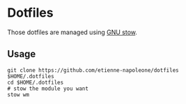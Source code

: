 # Dotfiles

Those dotfiles are managed using [GNU stow](https://www.gnu.org/software/stow/).

## Usage

```shell
git clone https://github.com/etienne-napoleone/dotfiles $HOME/.dotfiles
cd $HOME/.dotfiles
# stow the module you want
stow wm
```
